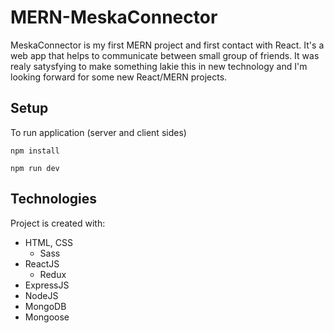 # MERN-MeskaConnector

MeskaConnector is my first MERN project and first contact with React. It's a web app that helps to communicate between small group of friends. It was realy satysfying to make something lakie this in new technology and I'm looking forward for some new React/MERN projects.

## Setup

To run application (server and client sides)

`npm install`

`npm run dev`

## Technologies

Project is created with:

- HTML, CSS
  - Sass
- ReactJS
  - Redux
- ExpressJS
- NodeJS
- MongoDB
- Mongoose
